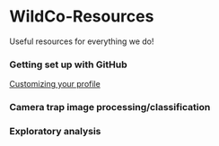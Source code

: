 # WildCo-Resources
Useful resources for everything we do!

### Getting set up with GitHub
[Customizing your profile](https://docs.github.com/en/github/setting-up-and-managing-your-github-profile/customizing-your-profile/managing-your-profile-readme)

### Camera trap image processing/classification


### Exploratory analysis

